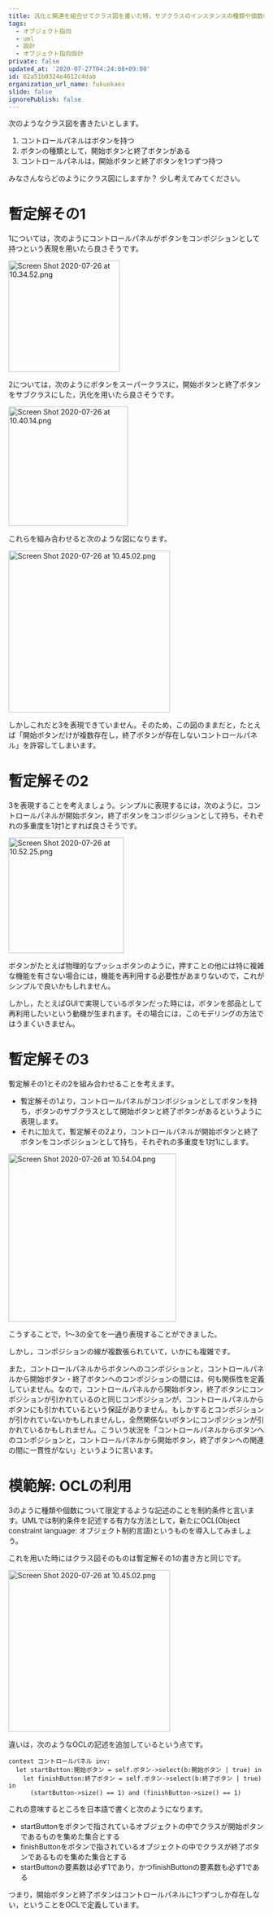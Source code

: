 ```yaml
---
title: 汎化と関連を組合せてクラス図を書いた時，サブクラスのインスタンスの種類や個数の制約を定義したい
tags:
  - オブジェクト指向
  - uml
  - 設計
  - オブジェクト指向設計
private: false
updated_at: '2020-07-27T04:24:08+09:00'
id: 62a51b0324e4612c4dab
organization_url_name: fukuokaex
slide: false
ignorePublish: false
---
```

次のようなクラス図を書きたいとします。

1. コントロールパネルはボタンを持つ
2. ボタンの種類として，開始ボタンと終了ボタンがある
3. コントロールパネルは，開始ボタンと終了ボタンを1つずつ持つ

みなさんならどのようにクラス図にしますか？ 少し考えてみてください。

# 暫定解その1

1については，次のようにコントロールパネルがボタンをコンポジションとして持つという表現を用いたら良さそうです。

<img width="219" alt="Screen Shot 2020-07-26 at 10.34.52.png" src="https://qiita-image-store.s3.ap-northeast-1.amazonaws.com/0/55223/b618a8cd-fa0a-44c1-edee-fd930cca4a74.png">


2については，次のようにボタンをスーパークラスに，開始ボタンと終了ボタンをサブクラスにした，汎化を用いたら良さそうです。

<img width="235" alt="Screen Shot 2020-07-26 at 10.40.14.png" src="https://qiita-image-store.s3.ap-northeast-1.amazonaws.com/0/55223/40142f7c-bf92-81a8-67e5-717914c135d1.png">

これらを組み合わせると次のような図になります。

<img width="318" alt="Screen Shot 2020-07-26 at 10.45.02.png" src="https://qiita-image-store.s3.ap-northeast-1.amazonaws.com/0/55223/e72e56bf-6c5c-75c9-3fc4-f24de0eea21a.png">

しかしこれだと3を表現できていません。そのため，この図のままだと，たとえば「開始ボタンだけが複数存在し，終了ボタンが存在しないコントロールパネル」を許容してしまいます。

# 暫定解その2

3を表現することを考えましょう。シンプルに表現するには，次のように，コントロールパネルが開始ボタン，終了ボタンをコンポジションとして持ち，それぞれの多重度を1対1とすれば良さそうです。

<img width="227" alt="Screen Shot 2020-07-26 at 10.52.25.png" src="https://qiita-image-store.s3.ap-northeast-1.amazonaws.com/0/55223/d64ce665-483a-e383-093d-9c4f7f6c6a7a.png">


ボタンがたとえば物理的なプッシュボタンのように，押すことの他には特に複雑な機能を有さない場合には，機能を再利用する必要性があまりないので，これがシンプルで良いかもしれません。

しかし，たとえばGUIで実現しているボタンだった時には，ボタンを部品として再利用したいという動機が生まれます。その場合には，このモデリングの方法ではうまくいきません。

# 暫定解その3

暫定解その1とその2を組み合わせることを考えます。

* 暫定解その1より，コントロールパネルがコンポジションとしてボタンを持ち，ボタンのサブクラスとして開始ボタンと終了ボタンがあるというように表現します。
* それに加えて，暫定解その2より，コントロールパネルが開始ボタンと終了ボタンをコンポジションとして持ち，それぞれの多重度を1対1にします。

<img width="330" alt="Screen Shot 2020-07-26 at 10.54.04.png" src="https://qiita-image-store.s3.ap-northeast-1.amazonaws.com/0/55223/565d0608-7e6e-2141-52ec-3e5d5afdd347.png">


こうすることで，1〜3の全てを一通り表現することができました。

しかし，コンポジションの線が複数張られていて，いかにも複雑です。

また，コントロールパネルからボタンへのコンポジションと，コントロールパネルから開始ボタン・終了ボタンへのコンポジションの間には，何も関係性を定義していません。なので，コントロールパネルから開始ボタン，終了ボタンにコンポジションが引かれているのと同じコンポジションが，コントロールパネルからボタンにも引かれているという保証がありません。もしかするとコンポジションが引かれていないかもしれませんし，全然関係ないボタンにコンポジションが引かれているかもしれません。こういう状況を「コントロールパネルからボタンへのコンポジションと，コントロールパネルから開始ボタン，終了ボタンへの関連の間に一貫性がない」というように言います。

# 模範解: OCLの利用

3のように種類や個数について限定するような記述のことを制約条件と言います。UMLでは制約条件を記述する有力な方法として，新たにOCL(Object constraint language: オブジェクト制約言語)というものを導入してみましょう。

これを用いた時にはクラス図そのものは暫定解その1の書き方と同じです。

<img width="318" alt="Screen Shot 2020-07-26 at 10.45.02.png" src="https://qiita-image-store.s3.ap-northeast-1.amazonaws.com/0/55223/e72e56bf-6c5c-75c9-3fc4-f24de0eea21a.png">

違いは，次のようなOCLの記述を追加しているという点です。

```
context コントロールパネル inv:
  let startButton:開始ボタン = self.ボタン->select(b:開始ボタン | true) in
    let finishButton:終了ボタン = self.ボタン->select(b:終了ボタン | true) in
      (startButton->size() == 1) and (finishButton->size() == 1)
```

これの意味するところを日本語で書くと次のようになります。

* startButtonをボタンで指されているオブジェクトの中でクラスが開始ボタンであるものを集めた集合とする
* finishButtonをボタンで指されているオブジェクトの中でクラスが終了ボタンであるものを集めた集合とする
* startButtonの要素数は必ず1であり，かつfinishButtonの要素数も必ず1である

つまり，開始ボタンと終了ボタンはコントロールパネルに1つずつしか存在しない，ということをOCLで定義しています。

